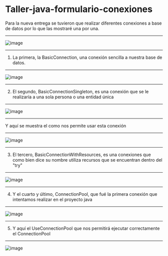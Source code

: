 # Taller-java-formulario-conexiones
Para la nueva entrega se tuvieron que realizar diferentes conexiones a base de datos por lo que las mostraré una por una.
***
![image](https://github.com/juliansnn/Taller-java-formulario-conexiones/assets/128439443/f19adc95-88ee-404a-814e-51bffd5453c1)
***
1. La primera, la BasicConnection, una conexión sencilla a nuestra base de datos.
***
![image](https://github.com/juliansnn/Taller-java-formulario-conexiones/assets/128439443/f3bcd80d-6ac7-4533-8e56-f49d0e8929ce)
***
2. El segundo, BasicConnectionSingleton, es una conexión que se le realizaría a una sola persona o una entidad única
***
![image](https://github.com/juliansnn/Taller-java-formulario-conexiones/assets/128439443/f49171fd-fff2-4b96-8701-34235c303ac1)
***
Y aquí se muestra el como nos permite usar esta conexión
***
![image](https://github.com/juliansnn/Taller-java-formulario-conexiones/assets/128439443/dc40e0bc-b7d6-42d9-841b-ccd634b7947e)
***
3. El tercero, BasicConnectionWithResources, es una conexiones que como bien dice su nombre utiliza recursos que se encuentran dentro del "try"
***
![image](https://github.com/juliansnn/Taller-java-formulario-conexiones/assets/128439443/e5a5c641-5fd6-459f-999d-a9b3ea0e43fd)
***
4. Y el cuarto y último, ConnectionPool, que fué la primera conexión que intentamos realizar en el proyecto java 
***
![image](https://github.com/juliansnn/Taller-java-formulario-conexiones/assets/128439443/e371f19f-a41e-4d8e-ab76-b458691e1b58)
***
5. Y aquí el UseConnectionPool que nos permitirá ejecutar correctamente el ConnectionPool
***
![image](https://github.com/juliansnn/Taller-java-formulario-conexiones/assets/128439443/a8c9052d-b338-47e0-9435-44abedb002a9)


